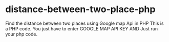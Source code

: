 # distance-between-two-place-php
Find the distance between two places using Google map Api in PHP
This is a PHP code.
You just have to enter GOOGLE MAP API KEY
AND Just run your php code.
